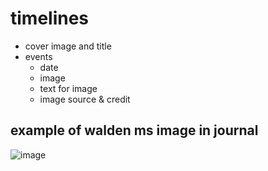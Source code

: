 # timelines
- cover image and title
- events
    - date
    - image
    - text for image
    - image source & credit

## example of walden ms image in journal
![image](https://cdm16003.contentdm.oclc.org/digital/iiif/p16003coll16/0/full/pct:10/0/default.jpg)
